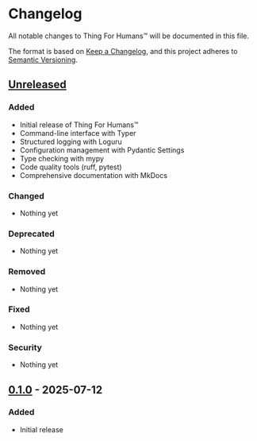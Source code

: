 # Changelog

All notable changes to Thing For Humans™ will be documented in this file.

The format is based on [Keep a Changelog](https://keepachangelog.com/en/1.0.0/),
and this project adheres to [Semantic Versioning](https://semver.org/spec/v2.0.0.html).

## [Unreleased]

### Added
- Initial release of Thing For Humans™
- Command-line interface with Typer
- Structured logging with Loguru
- Configuration management with Pydantic Settings
- Type checking with mypy
- Code quality tools (ruff, pytest)
- Comprehensive documentation with MkDocs

### Changed
- Nothing yet

### Deprecated
- Nothing yet

### Removed
- Nothing yet

### Fixed
- Nothing yet

### Security
- Nothing yet

## [0.1.0] - 2025-07-12

### Added
- Initial release

[Unreleased]: https://github.com/JnyJny/thing/compare/v0.1.0...HEAD
[0.1.0]: https://github.com/JnyJny/thing/releases/tag/v0.1.0